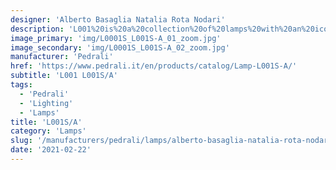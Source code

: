 ```yaml
---
designer: 'Alberto Basaglia Natalia Rota Nodari'
description: 'L001%20is%20a%20collection%20of%20lamps%20with%20an%20iconic%20design%20consisting%20of%20elements%20capable%20of%20creating%20different%20combinations.%20Suspension%20lamp%20with%20injection%20moulded%20polycarbonate%20diffuser%20%D8%20265mm.'
image_primary: 'img/L0001S_L001S-A_01_zoom.jpg'
image_secondary: 'img/L0001S_L001S-A_02_zoom.jpg'
manufacturer: 'Pedrali'
href: 'https://www.pedrali.it/en/products/catalog/Lamp-L001S-A/'
subtitle: 'L001 L001S/A'
tags:
  - 'Pedrali'
  - 'Lighting'
  - 'Lamps'
title: 'L001S/A'
category: 'Lamps'
slug: '/manufacturers/pedrali/lamps/alberto-basaglia-natalia-rota-nodari-l-001-s-a'
date: '2021-02-22'
---
```

